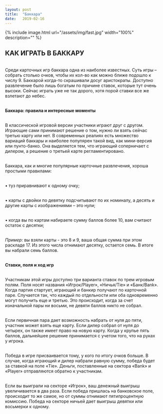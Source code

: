 ```yaml
---
layout: post
title:  "Баккара"
date:   2019-02-16
---
```


{% include image.html url="/assets/img/fast.jpg" width="100%" description="" %}

## КАК ИГРАТЬ В БАККАРУ

<br>Среди карточных игр баккара одна из наиболее известных. Суть игры – собрать столько очков, чтобы их кол-во как можно ближе подошло к числу 9. Баккарой когда-то скрашивали досуг аристократы. Доступно развлечение было лишь богатым по причине ставок, которые тут очень высоки. Сейчас играть уже не так дорого, хотя порой ставки все же взлетают до небес.

<br><strong>Баккара: правила и интересные моменты</strong>

<br>В классической игровой версии участники играют друг с другом. Играющие сами принимают решение о том, нужно ли взять сейчас третью карту или нет. В современных реалиях есть множество вариаций баккары и наиболее популярен такой вид, как мини-версия или пунто-банко. Она выделяется тем, что играющий соперничает с дилером, а решение о третьей карте регламентировано. 

<br>Баккара, как и многие популярные карточные развлечения, хороша простыми правилами:

<br>•	туз приравнивают к одному очку;

<br>•	карты с двойки по девятку подсчитывают по их номиналу, а десять и другие карты с изображениями – это нули;

<br>•	когда вы по картам набираете сумму баллов более 10, вам считают остаток с десятки;

<br><i>Пример:</i> вы взяли карты - это 8 и 9, ваша общая сумма при этом раскладе 17. Из этого числа отнимают десятку, остается семь. В итоге вы набрали семь баллов.

<br><strong>Ставки, поля и ход игр</strong>

<br>Участникам этой игры доступно три варианта ставок по трем игровым полям. Поля носят названия «Игрок/Player», «Ничья/Tie» и «Банк/Bank». Когда партия стартует, играющий и банкир получают по карточной паре. Случается так, что каждый по отдельности или оба одновременно могут получить еще и третью. Это происходит, когда за счет изначальной пары ни восьми, не девяти баллов никто не собрал. 

<br>Если первичная пара дает возможность набрать от нуля до пяти, участник может взять еще карту. Если дилер собрал от нуля до четырех, он также имеет право на новую карту. Когда у крупье пять баллов, дальнейшее решение принимается с учетом того, что на руках у игрока.

<br>Победа в игре присваивается тому, у кого по итогу очков больше. В случае, когда играющий и дилер набрали равную сумму, победа будет за ставкой на поле «Tie». Деньги, поставленные на сектора «Bank» и «Player» отправляются обратно к участникам.

<br>Если вы выиграли на секторе «Игрок», ваш денежный выигрыш увеличивается в два раза. Если победа пришлась на банковское поле, происходит то же самое, но от суммы отнимают пятипроцентную комиссию. Победа на секторе ничьей дает выигрыш девятки или восьмерки к одному. 
